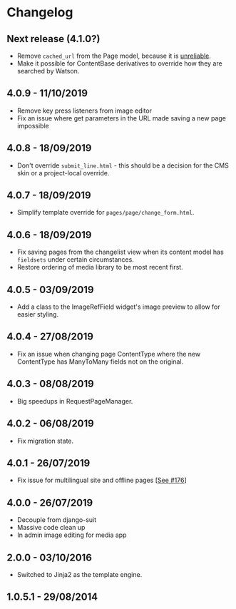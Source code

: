 # Changelog

## Next release (4.1.0?)
* Remove `cached_url` from the Page model, because it is [unreliable](https://github.com/onespacemedia/cms/pull/181).
* Make it possible for ContentBase derivatives to override how they are searched by Watson.

## 4.0.9 - 11/10/2019

* Remove key press listeners from image editor
* Fix an issue where get parameters in the URL made saving a new page impossible

## 4.0.8 - 18/09/2019

* Don't override `submit_line.html` - this should be a decision for the CMS skin or a project-local override.

## 4.0.7 - 18/09/2019

* Simplify template override for `pages/page/change_form.html`.

## 4.0.6 - 18/09/2019

* Fix saving pages from the changelist view when its content model has `fieldsets` under certain circumstances.
* Restore ordering of media library to be most recent first.

## 4.0.5 - 03/09/2019

* Add a class to the ImageRefField widget's image preview to allow for easier styling.

## 4.0.4 - 27/08/2019

* Fix an issue when changing page ContentType where the new ContentType has ManyToMany fields not on the original.

## 4.0.3 - 08/08/2019

* Big speedups in RequestPageManager.

## 4.0.2 - 06/08/2019

* Fix migration state.

## 4.0.1 - 26/07/2019

* Fix issue for multilingual site and offline pages [[See #176](https://github.com/onespacemedia/cms/pull/176/files)]

## 4.0.0 - 26/07/2019

* Decouple from django-suit
* Massive code clean up
* In admin image editing for media app

## 2.0.0 - 03/10/2016

* Switched to Jinja2 as the template engine.

1.0.5.1 - 29/08/2014
--------------------
